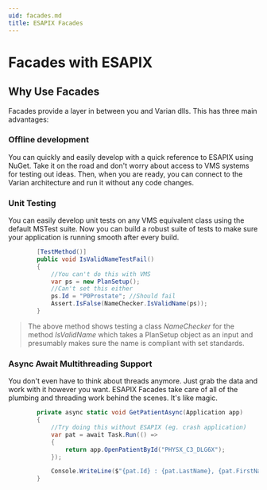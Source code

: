 ```yaml
---
uid: facades.md
title: ESAPIX Facades
---
```


# Facades with ESAPIX

## Why Use Facades
Facades provide a layer in between you and Varian dlls. This has three main advantages:

### Offline development
You can quickly and easily develop with a quick reference to ESAPIX using NuGet. Take it on the road and don't worry about access to VMS systems for testing out ideas. Then, when you are ready, you can connect to the Varian architecture and run it without any code changes.

### Unit Testing
You can easily develop unit tests on any VMS equivalent class using the default MSTest suite. Now you can build a robust suite of tests to make sure your application is running smooth after every build.

```cs
        [TestMethod()]
        public void IsValidNameTestFail()
        {
            //You can't do this with VMS
            var ps = new PlanSetup();
            //Can't set this either
            ps.Id = "P0Prostate"; //Should fail
            Assert.IsFalse(NameChecker.IsValidName(ps));
        }
```
> The above method shows testing a class *NameChecker* for the method *IsValidName* which takes a PlanSetup object as an input and presumably makes sure the name is compliant with set standards. 

### Async Await Multithreading Support
You don't even have to think about threads anymore. Just grab the data and work with it however you want. ESAPIX Facades take care of all of the plumbing and threading work behind the scenes. It's like magic.

```cs
        private async static void GetPatientAsync(Application app)
        {
            //Try doing this without ESAPIX (eg. crash application)
            var pat = await Task.Run(() =>
            {
                return app.OpenPatientById("PHYSX_C3_DLG6X");
            });

            Console.WriteLine($"{pat.Id} : {pat.LastName}, {pat.FirstName}");
        }
```
